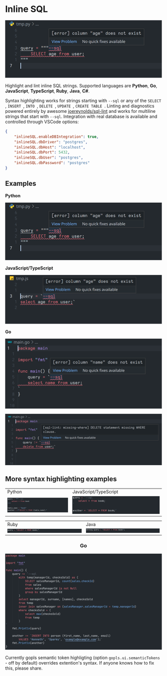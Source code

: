# Inline SQL

![python](docs/py_lint.png)

Highlight and lint inline SQL strings. Supported languages are **Python**, **Go**, **JavaScript**, **TypeScript**, **Ruby**, **Java**, **C#**.

Syntax highlighting works for strings starting with `--sql` or any of the `SELECT `, `INSERT `, `INTO `, `DELETE `, `UPDATE `, `CREATE TABLE `. Linting and diagnostics powered entirely by awesome [joereynolds/sql-lint](https://github.com/joereynolds/sql-lint) and works for multiline strings that start with `--sql`. Integration with real database is available and controlled through VSCode options:

```json
{
    "inlineSQL.enableDBIntegration": true,
    "inlineSQL.dbDriver": "postgres",
    "inlineSQL.dbHost": "localhost",
    "inlineSQL.dbPort": 5432,
    "inlineSQL.dbUser": "postgres",
    "inlineSQL.dbPassword": "postgres"
}
```

## Examples

**Python**

![python](docs/py_lint.png)

**JavaScript/TypeScript**

![js](docs/js_lint.png)

**Go**

![go](docs/go_lint.png)

![go](docs/go_lint2.png)


## More syntax highlighting examples

<table style="width:100%; border: none!important;">
  <tr>
    <td>Python</td>
    <td>JavaScript/TypeScript</td>
  </tr>
  <tr>
    <td><img src="docs/python.png" /></td>
    <td><img src="docs/js.png" /></td>
  </tr>
</table>

<table style="width:100%; border: none!important;">
  <tr>
    <td>Ruby</td>
    <td>Java</td>
  </tr>
  <tr>
    <td><img src="docs/ruby.png" /></td>
    <td><img src="docs/java.png" /></td>
  </tr>
</table>

<h3 style="text-align:center;">Go</h3>

![go example](docs/go.png)

Currently gopls semantic token highligting (option `gopls.ui.semanticTokens` -  off by default) overrides extention's syntax. If anyone knows how to fix this, please share.
